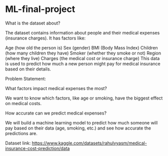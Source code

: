 # ML-final-project
What is the dataset about?

The dataset contains information about people and their medical expenses (insurance charges). It has factors like:

Age (how old the person is)
Sex (gender)
BMI (Body Mass Index)
Children (how many children they have)
Smoker (whether they smoke or not)
Region (where they live)
Charges (the medical cost or insurance charge)
This data is used to predict how much a new person might pay for medical insurance based on their details.

Problem Statement:

What factors impact medical expenses the most?

We want to know which factors, like age or smoking, have the biggest effect on medical costs.

How accurate can we predict medical expenses?

We will build a machine learning model to predict how much someone will pay based on their data (age, smoking, etc.) and see how accurate the predictions are.

Dataset link: https://www.kaggle.com/datasets/rahulvyasm/medical-insurance-cost-prediction/data

